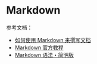 # Markdown

参考文档：

- [如何使用 Markdown 来撰写文档](https://developer.mozilla.org/zh-CN/docs/MDN/Writing_guidelines/Howto/Markdown_in_MDN)
- [Markdown 官方教程](https://markdown.com.cn/)
- [Markdown 语法・简明版](https://keatonlao.gitee.io/a-study-note-for-markdown/syntax/)
